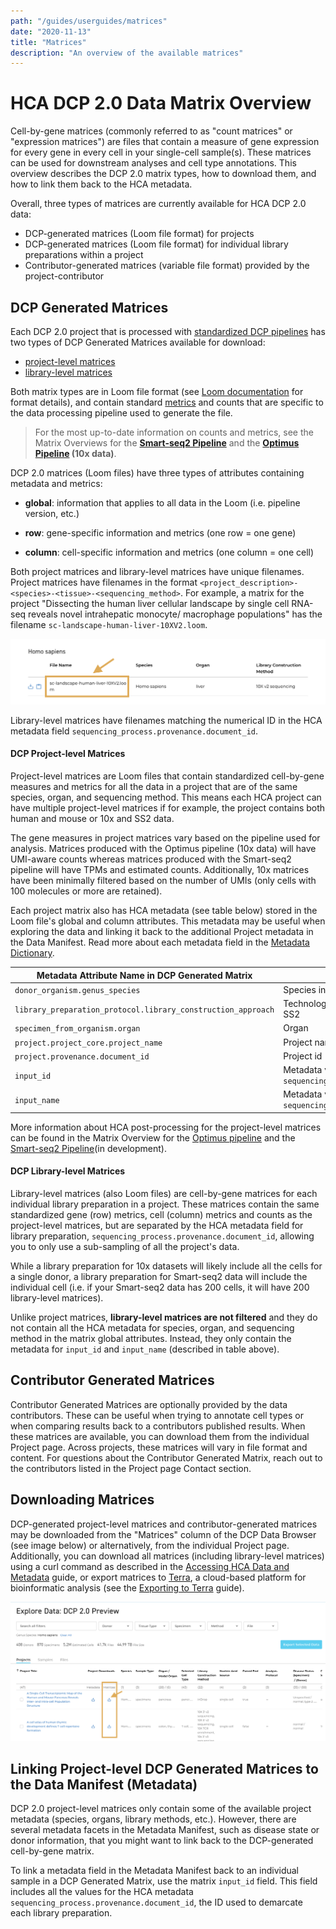 ```yaml
---
path: "/guides/userguides/matrices"
date: "2020-11-13"
title: "Matrices"
description: "An overview of the available matrices"
---
```


# HCA DCP 2.0 Data Matrix Overview 
Cell-by-gene matrices (commonly referred to as "count matrices" or "expression matrices") are files that contain a measure of gene expression for every gene in every cell in your single-cell sample(s). These matrices can be used for downstream analyses and cell type annotations. This overview describes the DCP 2.0 matrix types, how to download them, and how to link them back to the HCA metadata.

Overall, three types of matrices are currently available for HCA DCP 2.0 data: 
- DCP-generated matrices (Loom file format) for projects 
- DCP-generated matrices (Loom file format) for individual library preparations within a project
- Contributor-generated matrices (variable file format) provided by the project-contributor


## DCP Generated Matrices
Each DCP 2.0 project that is processed with [standardized DCP pipelines](/pipelines) has two types of DCP Generated Matrices available for download:

- [project-level matrices](#dcp-project-level-matrices) 
- [library-level matrices](#dcp-library-level-matrices)

Both matrix types are in Loom file format (see [Loom documentation](http://linnarssonlab.org/loompy/index.html#) for format details), and contain standard [metrics](/pipelines/hca-pipelines/data-processing-pipelines/qc-metrics) and counts that are specific to the data processing pipeline used to generate the file. 

> For the most up-to-date information on counts and metrics, see the Matrix Overviews for the **[Smart-seq2 Pipeline](https://broadinstitute.github.io/warp/documentation/Pipelines/Smart-seq2_Multi_Sample_Pipeline/Loom_schema.html)** and the **[Optimus Pipeline](https://broadinstitute.github.io/warp/documentation/Pipelines/Optimus_Pipeline/Loom_schema.html) (10x data)**.


DCP 2.0 matrices (Loom files) have three types of attributes containing metadata and metrics:
- **global**: information that applies to all data in the Loom (i.e. pipeline version, etc.)

- **row**: gene-specific information and metrics (one row = one gene)

- **column**: cell-specific information and metrics (one column = one cell)

Both project matrices and library-level matrices have unique filenames. Project matrices have filenames in the format `<project_description>-<species>-<tissue>-<sequencing_method>`. For example, a matrix for the project "Dissecting the human liver cellular landscape by single cell RNA-seq reveals novel intrahepatic monocyte/ macrophage populations" has the filename `sc-landscape-human-liver-10XV2.loom`. 

![Project Matrices Filenames](../_images/project_matrix_name.png "Matrix Name")

Library-level matrices have filenames matching the numerical ID in the HCA metadata field `sequencing_process.provenance.document_id`.



#### DCP Project-level Matrices
Project-level matrices are Loom files that contain standardized cell-by-gene measures and metrics for all the data in a project that are of the same species, organ, and sequencing method. This means each HCA project can have multiple project-level matrices if for example, the project contains both human and mouse or 10x and SS2 data. 

The gene measures in project matrices vary based on the pipeline used for analysis. Matrices produced with the Optimus pipeline (10x data) will have UMI-aware counts whereas matrices produced with the Smart-seq2 pipeline will have TPMs and estimated counts. Additionally, 10x matrices have been minimally filtered based on the number of UMIs (only cells with 100 molecules or more are retained).

Each project matrix also has HCA metadata (see table below) stored in the Loom file's global and column attributes. This metadata may be useful when exploring the data and linking it back to the additional Project metadata in the Data Manifest. Read more about each metadata field in the [Metadata Dictionary](/metadata/). 

| Metadata Attribute Name in DCP Generated Matrix | Metadata Description | 
| --- | --- |
| `donor_organism.genus_species` | Species information; human or mouse |
| `library_preparation_protocol.library_construction_approach` | Technology used for library preparation, i.e 10x or SS2 |
| `specimen_from_organism.organ` | Organ |	
| `project.project_core.project_name` | Project name |
| `project.provenance.document_id` | Project id |
| `input_id` | Metadata values for  `sequencing_process.provenance.document_id` |
| `input_name` | Metadata values for `sequencing_input.biomaterial_core.biomaterial_id` |

More information about HCA post-processing for the project-level matrices can be found in the Matrix Overview for the [Optimus pipeline](https://broadinstitute.github.io/warp/documentation/Pipelines/Optimus_Pipeline/Loom_schema.html#hca-data-coordination-platform-matrix-processing) and the [Smart-seq2 Pipeline](https://broadinstitute.github.io/warp/documentation/Pipelines/Smart-seq2_Multi_Sample_Pipeline/Loom_schema.html#table-2-column-attributes-cell-metrics)(in development). 


#### DCP Library-level Matrices 
Library-level matrices (also Loom files) are cell-by-gene matrices for each individual library preparation in a project. These matrices contain the same standardized gene (row) metrics, cell (column) metrics and counts as the project-level matrices, but are separated by the HCA metadata field for library preparation, `sequencing_process.provenance.document_id`, allowing you to only use a sub-sampling of all the project's data. 

While a library preparation for 10x datasets will likely include all the cells for a single donor, a library preparation for Smart-seq2 data will include the individual cell (i.e. if your Smart-seq2 data has 200 cells, it will have 200 library-level matrices). 

Unlike project matrices, **library-level matrices are not filtered** and they do not contain all the HCA metadata for species, organ, and sequencing method in the matrix global attributes. Instead, they only contain the metadata for `input_id` and `input_name` (described in table above). 

## Contributor Generated Matrices
Contributor Generated Matrices are optionally provided by the data contributors. These can be useful when trying to annotate cell types or when comparing results back to a contributors published results. When these matrices are available, you can download them from the individual Project page. Across projects, these matrices will vary in file format and content. For questions about the Contributor Generated Matrix, reach out to the contributors listed in the Project page Contact section.

## Downloading Matrices
DCP-generated project-level matrices and contributor-generated matrices may be downloaded from the "Matrices" column of the DCP Data Browser (see image below) or alternatively, from the individual Project page. Additionally, you can download all matrices (including library-level matrices) using a curl command as described in the [Accessing HCA Data and Metadata](/quick-start-guide) guide, or export matrices to [Terra](https://app.terra.bio/), a cloud-based platform for bioinformatic analysis (see the [Exporting to Terra](/consumer-vignettes/export-to-terra) guide).

![Browsing Projects in the Data Explorer](../_images/explore_dcp_2_matrices.png "Exploring Projects")

## Linking Project-level DCP Generated Matrices to the Data Manifest (Metadata)
DCP 2.0 project-level matrices only contain some of the available project metadata (species, organs, library methods, etc.). However, there are several metadata facets in the Metadata Manifest, such as disease state or donor information, that you might want to link back to the DCP-generated cell-by-gene matrix.

To link a metadata field in the Metadata Manifest back to an individual sample in a DCP Generated Matrix, use the matrix `input_id` field. This field includes all the values for the HCA metadata `sequencing_process.provenance.document_id`, the ID used to demarcate each library preparation. 





